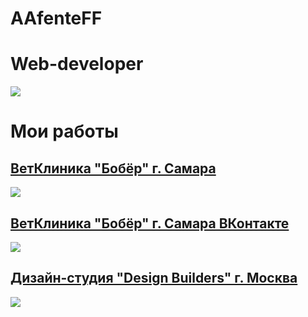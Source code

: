 # AAfenteFF
# Web-developer
![](https://image.ibb.co/e3miqJ/image.jpg)
# Мои работы
## [ВетКлиника "Бобёр" г. Самара](http://vetbober.ru)
![](https://preview.ibb.co/j7xyqJ/image.jpg" )
## [ВетКлиника "Бобёр" г. Самара ВКонтакте](https://vk.com/boberzooshop)
![](https://preview.ibb.co/guBrAJ/image.jpg)
## [Дизайн-студия "Design Builders" г. Москва](http://designbuilders.ru)
![](https://preview.ibb.co/e8CTPd/image.jpg)


